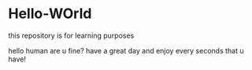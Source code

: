 # Hello-WOrld
this repository is for learning purposes



hello human are u fine?  have a great day and enjoy every seconds that u have!
